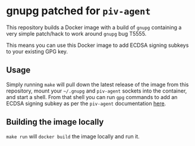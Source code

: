 # gnupg patched for `piv-agent`

This repository builds a Docker image with a build of `gnupg` containing a very simple patch/hack to work around `gnupg` bug T5555.

This means you can use this Docker image to add ECDSA signing subkeys to your existing GPG key.

## Usage

Simply running `make` will pull down the latest release of the image from this repository, mount your `~/.gnupg` and `piv-agent` sockets into the container, and start a shell.
From that shell you can run `gpg` commands to add an ECDSA signing subkey as per the `piv-agent` documentation [here](https://smlx.github.io/piv-agent/docs/gpg-walkthrough/#add-signing-subkey).

## Building the image locally

`make run` will `docker build` the image locally and run it.
